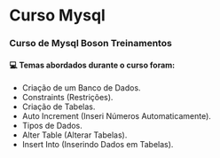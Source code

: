 # Curso Mysql
### Curso de Mysql Boson Treinamentos
#### :computer: Temas abordados durante o curso foram:
- Criação de um Banco de Dados.
- Constraints (Restrições).
- Criação de Tabelas.
- Auto Increment (Inseri Números Automaticamente).
- Tipos de Dados.
- Alter Table (Alterar Tabelas).
- Insert Into (Inserindo Dados em Tabelas).
